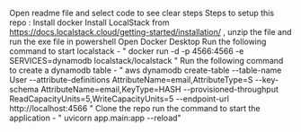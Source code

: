 Open readme file and select code to see clear steps
Steps to setup this repo :
Install docker 
Install LocalStack from https://docs.localstack.cloud/getting-started/installation/ , unzip the file and run the exe file in powershell
Open Docker Desktop
Run the following command to start localstack - "  docker run -d -p 4566:4566 -e SERVICES=dynamodb localstack/localstack "
Run the following command to create a dynamodb table - " aws dynamodb create-table --table-name User --attribute-definitions AttributeName=email,AttributeType=S --key-schema AttributeName=email,KeyType=HASH --provisioned-throughput ReadCapacityUnits=5,WriteCapacityUnits=5 --endpoint-url http://localhost:4566 "
Clone the repo
run the command to start the application - " uvicorn app.main:app --reload"
